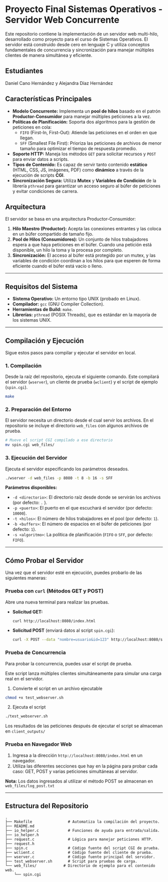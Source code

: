 # Proyecto Final Sistemas Operativos - Servidor Web Concurrente

Este repositorio contiene la implementación de un servidor web multi-hilo, desarrollado como proyecto para el curso de Sistemas Operativos. El servidor está construido desde cero en lenguaje C y utiliza conceptos fundamentales de concurrencia y sincronización para manejar múltiples clientes de manera simultánea y eficiente.

## Estudiantes

Daniel Cano Hernández y Alejandra Díaz Hernández

## Características Principales

- **Modelo Concurrente:** Implementa un **pool de hilos** basado en el patrón **Productor-Consumidor** para manejar múltiples peticiones a la vez.
- **Políticas de Planificación:** Soporta dos algoritmos para la gestión de peticiones en cola:
  - `FIFO` (First-In, First-Out): Atiende las peticiones en el orden en que llegan.
  - `SFF` (Smallest File First): Prioriza las peticiones de archivos de menor tamaño para optimizar el tiempo de respuesta promedio.
- **Soporte HTTP:** Maneja los métodos `GET` para solicitar recursos y `POST` para enviar datos a scripts.
- **Tipos de Contenido:** Es capaz de servir tanto contenido **estático** (HTML, CSS, JS, imágenes, PDF) como **dinámico** a través de la ejecución de scripts **CGI**.
- **Sincronización Segura:** Utiliza **Mutex** y **Variables de Condición** de la librería `pthread` para garantizar un acceso seguro al búfer de peticiones y evitar condiciones de carrera.

## Arquitectura

El servidor se basa en una arquitectura Productor-Consumidor:

1.  **Hilo Maestro (Productor):** Acepta las conexiones entrantes y las coloca en un búfer compartido de tamaño fijo.
2.  **Pool de Hilos (Consumidores):** Un conjunto de hilos trabajadores espera a que haya peticiones en el búfer. Cuando una petición está disponible, un hilo la toma y la procesa por completo.
3.  **Sincronización:** El acceso al búfer está protegido por un mutex, y las variables de condición coordinan a los hilos para que esperen de forma eficiente cuando el búfer está vacío o lleno.

---

## Requisitos del Sistema

- **Sistema Operativo:** Un entorno tipo UNIX (probado en Linux).
- **Compilador:** `gcc` (GNU Compiler Collection).
- **Herramientas de Build:** `make`.
- **Librerías:** `pthread` (POSIX Threads), que es estándar en la mayoría de los sistemas UNIX.

---

## Compilación y Ejecución

Sigue estos pasos para compilar y ejecutar el servidor en local.

### 1\. Compilación

Desde la raíz del repositorio, ejecuta el siguiente comando. Este compilará el servidor (`wserver`), un cliente de prueba (`wclient`) y el script de ejemplo (`spin.cgi`).

```bash
make
```

### 2\. Preparación del Entorno

El servidor necesita un directorio desde el cual servir los archivos. En el repositorio se incluye el directorio `web_files` con algunos archivos de prueba.

```bash
# Mueve el script CGI compilado a ese directorio
mv spin.cgi web_files/
```

### 3\. Ejecución del Servidor

Ejecuta el servidor especificando los parámetros deseados.

```bash
./wserver -d web_files -p 8080 -t 8 -b 16 -s SFF
```

**Parámetros disponibles:**

- `-d <directorio>`: El directorio raíz desde donde se servirán los archivos (por defecto: `.` ).
- `-p <puerto>`: El puerto en el que escuchará el servidor (por defecto: `10000`).
- `-t <hilos>`: El número de hilos trabajadores en el pool (por defecto: `1`).
- `-b <buffers>`: El número de espacios en el búfer de peticiones (por defecto: `1`).
- `-s <algoritmo>`: La política de planificación (`FIFO` o `SFF`, por defecto: `FIFO`).

---

## Cómo Probar el Servidor

Una vez que el servidor esté en ejecución, puedes probarlo de las siguientes maneras:

### Prueba con `curl` (Métodos GET y POST)

Abre una nueva terminal para realizar las pruebas.

- **Solicitud GET:**

  ```bash
  curl http://localhost:8080/index.html
  ```

- **Solicitud POST** (enviará datos al script `spin.cgi`):

  ```bash
  curl -X POST --data "nombre=usuario&id=123" http://localhost:8080/spin.cgi
  ```

### Prueba de Concurrencia

Para probar la concurrencia, puedes usar el script de prueba.

Este script lanza múltiples clientes simultáneamente para simular una carga real en el servidor.

1. Convierte el script en un archivo ejecutable

```bash
chmod +x test_webserver.sh
```

2. Ejecuta el script

```bash
./test_webserver.sh
```

Los resultados de las peticiones después de ejecutar el script se almacenan en `client_outputs/`

### Prueba en Navegador Web

1. Ingresa a la dirección `http://localhost:8080/index.html` en un navegador.
2. Utiliza las diferentes secciones que hay en la página para probar cada caso: GET, POST y varias peticiones simultáneas al servidor.

**Nota:** Los datos ingresados al utilizar el método POST se almacenan en `web_files/log_post.txt`

---

## Estructura del Repositorio

```
.
├── Makefile                # Automatiza la compilación del proyecto.
├── README.md
├── io_helper.c             # Funciones de ayuda para entrada/salida.
├── io_helper.h
├── request.c               # Lógica para manejar peticiones HTTP.
├── request.h
├── spin.c                  # Código fuente del script CGI de prueba.
├── wclient.c               # Código fuente del cliente de prueba.
├── wserver.c               # Código fuente principal del servidor.
├── test_webserver.sh       # Script para pruebas de carga.
└── web_files/            # Directorio de ejemplo para el contenido web.
    └── spin.cgi
```
